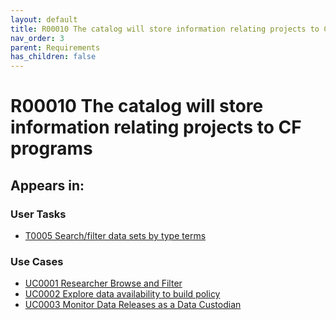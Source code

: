 ```yaml
---
layout: default
title: R00010 The catalog will store information relating projects to CF programs
nav_order: 3
parent: Requirements
has_children: false
---
```


# R00010 The catalog will store information relating projects to CF programs

## Appears in:


### User Tasks

-   [T0005 Search/filter data sets by type terms](../user-tasks/t0005-searchfilter-data-sets-by-type-terms.md)


### Use Cases

-   [UC0001 Researcher Browse and Filter](../use-cases/uc0001-researcher-browse-and-filter.md)
-   [UC0002 Explore data availability to build policy](../use-cases/uc0002-explore-data-availability-to-build-policy.md)
-   [UC0003 Monitor Data Releases as a Data Custodian](../use-cases/uc0003-monitor-data-releases-as-a-data-custodian.md)
